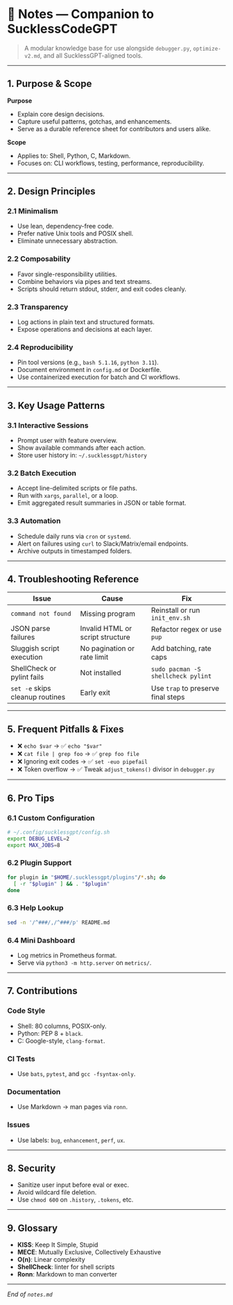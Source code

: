 # 🧠 Notes — Companion to SucklessCodeGPT

> A modular knowledge base for use alongside `debugger.py`, `optimize-v2.md`, and all SucklessGPT-aligned tools.

---

## 1. Purpose & Scope

**Purpose**  
- Explain core design decisions.  
- Capture useful patterns, gotchas, and enhancements.  
- Serve as a durable reference sheet for contributors and users alike.

**Scope**  
- Applies to: Shell, Python, C, Markdown.  
- Focuses on: CLI workflows, testing, performance, reproducibility.

---

## 2. Design Principles

### 2.1 Minimalism  
- Use lean, dependency-free code.  
- Prefer native Unix tools and POSIX shell.  
- Eliminate unnecessary abstraction.

### 2.2 Composability  
- Favor single-responsibility utilities.  
- Combine behaviors via pipes and text streams.  
- Scripts should return stdout, stderr, and exit codes cleanly.

### 2.3 Transparency  
- Log actions in plain text and structured formats.  
- Expose operations and decisions at each layer.

### 2.4 Reproducibility  
- Pin tool versions (e.g., `bash 5.1.16`, `python 3.11`).  
- Document environment in `config.md` or Dockerfile.  
- Use containerized execution for batch and CI workflows.

---

## 3. Key Usage Patterns

### 3.1 Interactive Sessions  
- Prompt user with feature overview.  
- Show available commands after each action.  
- Store user history in: `~/.sucklessgpt/history`

### 3.2 Batch Execution  
- Accept line-delimited scripts or file paths.  
- Run with `xargs`, `parallel`, or a loop.  
- Emit aggregated result summaries in JSON or table format.

### 3.3 Automation  
- Schedule daily runs via `cron` or `systemd`.  
- Alert on failures using `curl` to Slack/Matrix/email endpoints.  
- Archive outputs in timestamped folders.

---

## 4. Troubleshooting Reference

| Issue                            | Cause                             | Fix                                |
|----------------------------------|------------------------------------|-------------------------------------|
| `command not found`              | Missing program                    | Reinstall or run `init_env.sh`      |
| JSON parse failures              | Invalid HTML or script structure   | Refactor regex or use `pup`         |
| Sluggish script execution        | No pagination or rate limit        | Add batching, rate caps             |
| ShellCheck or pylint fails       | Not installed                      | `sudo pacman -S shellcheck pylint`  |
| `set -e` skips cleanup routines  | Early exit                         | Use `trap` to preserve final steps  |

---

## 5. Frequent Pitfalls & Fixes

- ❌ `echo $var` → ✅ `echo "$var"`  
- ❌ `cat file | grep foo` → ✅ `grep foo file`  
- ❌ Ignoring exit codes → ✅ `set -euo pipefail`  
- ❌ Token overflow → ✅ Tweak `adjust_tokens()` divisor in `debugger.py`

---

## 6. Pro Tips

### 6.1 Custom Configuration  
```sh
# ~/.config/sucklessgpt/config.sh
export DEBUG_LEVEL=2
export MAX_JOBS=8
````

### 6.2 Plugin Support

```sh
for plugin in "$HOME/.sucklessgpt/plugins"/*.sh; do
  [ -r "$plugin" ] && . "$plugin"
done
```

### 6.3 Help Lookup

```sh
sed -n '/^###/,/^###/p' README.md
```

### 6.4 Mini Dashboard

* Log metrics in Prometheus format.
* Serve via `python3 -m http.server` on `metrics/`.

---

## 7. Contributions

### Code Style

* Shell: 80 columns, POSIX-only.
* Python: PEP 8 + `black`.
* C: Google-style, `clang-format`.

### CI Tests

* Use `bats`, `pytest`, and `gcc -fsyntax-only`.

### Documentation

* Use Markdown → man pages via `ronn`.

### Issues

* Use labels: `bug`, `enhancement`, `perf`, `ux`.

---

## 8. Security

* Sanitize user input before eval or exec.
* Avoid wildcard file deletion.
* Use `chmod 600` on `.history`, `.tokens`, etc.

---

## 9. Glossary

* **KISS**: Keep It Simple, Stupid
* **MECE**: Mutually Exclusive, Collectively Exhaustive
* **O(n)**: Linear complexity
* **ShellCheck**: linter for shell scripts
* **Ronn**: Markdown to man converter

---

*End of `notes.md`*
